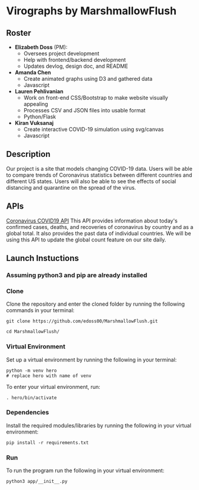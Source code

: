 # Virographs by MarshmallowFlush

## Roster

- **Elizabeth Doss** (PM):
  - Oversees project development
  - Help with frontend/backend development
  - Updates devlog, design doc, and README
- **Amanda Chen**
  - Create animated graphs using D3 and gathered data
  - Javascript
- **Lauren Pehlivanian**
  - Work on front-end CSS/Bootstrap to make website visually appealing
  - Processes CSV and JSON files into usable format
  - Python/Flask
- **Kiran Vuksanaj**
  - Create interactive COVID-19 simulation using svg/canvas
  - Javascript

## Description
Our project is a site that models changing COVID-19 data. Users will be able to compare trends of Coronavirus statistics between different countries and different US states. Users will also be able to see the effects of social distancing and quarantine on the spread of the virus.

## APIs
[Coronavirus COVID19 API](https://docs.google.com/document/d/1wE1gsPy3Cwb9_m6-UFHCaxGMWBLXaZmIMp1nVmpA2Wg/edit)
This API provides information about today's confirmed cases, deaths, and recoveries of coronavirus by country and as a global total. It also provides the past data of individual countries. We will be using this API to update the global count feature on our site daily.

## Launch Instuctions

### Assuming python3 and pip are already installed

### Clone

Clone the repository and enter the cloned folder by running the following commands in your terminal:

```shell
git clone https://github.com/edoss00/MarshmallowFlush.git

cd MarshmallowFlush/
```

### Virtual Environment

Set up a virtual environment by running the following in your terminal:

```shell
python -m venv hero
# replace hero with name of venv
```

To enter your virtual environment, run:

```shell
. hero/bin/activate
```

### Dependencies

Install the required modules/libraries by running the following in your virtual environment:

```shell
pip install -r requirements.txt
```

### Run

To run the program run the following in your virtual environment:

```shell
python3 app/__init__.py
```
